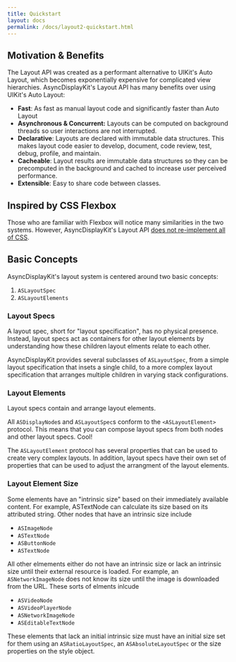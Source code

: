 ```yaml
---
title: Quickstart
layout: docs
permalink: /docs/layout2-quickstart.html
---
```


## Motivation & Benefits

The Layout API was created as a performant alternative to UIKit's Auto Layout, which becomes exponentially expensive for complicated view hierarchies. AsyncDisplayKit's Layout API has many benefits over using UIKit's Auto Layout:

- **Fast**: As fast as manual layout code and significantly faster than Auto Layout
- **Asynchronous & Concurrent:** Layouts can be computed on background threads so user interactions are not interrupted. 
- **Declarative**: Layouts are declared with immutable data structures. This makes layout code easier to develop, document, code review, test, debug, profile, and maintain. 
- **Cacheable**: Layout results are immutable data structures so they can be precomputed in the background and cached to increase user perceived performance.
- **Extensible**: Easy to share code between classes. 

## Inspired by CSS Flexbox 

Those who are familiar with Flexbox will notice many similarities in the two systems. However, AsyncDisplayKit's Layout API <a href = "layout2-web-flexbox-differences.html">does not re-implement all of CSS</a>.

## Basic Concepts

AsyncDisplayKit's layout system is centered around two basic concepts: 

1. `ASLayoutSpec`
2. `ASLayoutElements`

### Layout Specs 

A layout spec, short for "layout specification", has no physical presence. Instead, layout specs act as containers for other layout elements by understanding how these children layout elments relate to each other.

AsyncDisplayKit <a hfref = "layout2-layoutspec-types.html">provides several subclasses</a> of `ASLayoutSpec`, from a simple layout specification that insets a single child, to a more complex layout specification that arranges multiple children in varying stack configurations.

### Layout Elements 

Layout specs contain and arrange layout elements. 

All `ASDisplayNode`s and `ASLayoutSpec`s conform to the `<ASLayoutElement>` protocol. This means that you can compose layout specs from both nodes and other layout specs. Cool!

The `ASLayoutElement` protocol has several properties that can be used to create very complex layouts. In addition, layout specs have their own set of properties that can be used to adjust the arrangment of the layout elements. 

### Layout Element Size

Some elements have an "intrinsic size" based on their immediately available content. For example, ASTextNode can calculate its size based on its attributed string. Other nodes that have an intrinsic size include 

- `ASImageNode`
- `ASTextNode`
- `ASButtonNode`
- `ASTextNode` 

All other elmements either do not have an intrinsic size or lack an intrinsic size until their external resource is loaded. For example, an `ASNetworkImageNode` does not know its size until the image is downloaded from the URL. These sorts of elments inlcude 

- `ASVideoNode`
- `ASVideoPlayerNode`
- `ASNetworkImageNode`
- `ASEditableTextNode`

These elements that lack an initial intrinsic size must have an initial size set for them using an `ASRatioLayoutSpec`, an `ASAbsoluteLayoutSpec` or the size properties on the style object. 
